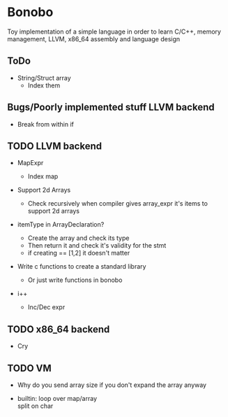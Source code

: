 # Bonobo

Toy implementation of a simple language in order to learn C/C++, memory management, LLVM, x86_64 assembly and language design


## ToDo

* String/Struct array
    * Index them

## Bugs/Poorly implemented stuff LLVM backend

* Break from within if


## TODO LLVM backend

* MapExpr
    * Index map 
    
* Support 2d Arrays
    * Check recursively when compiler gives array_expr it's items to support 2d arrays

* itemType in ArrayDeclaration?
    * Create the array and check its type 
    * Then return it and check it's validity for the stmt
    * if creating == [1,2] it doesn't matter

* Write c functions to create a standard library
    * Or just write functions in bonobo

* i++
    * Inc/Dec expr

## TODO x86_64 backend

* Cry


## TODO VM 

* Why do you send array size if you don't expand the array anyway

* builtin:
    loop over map/array    
    split on char

